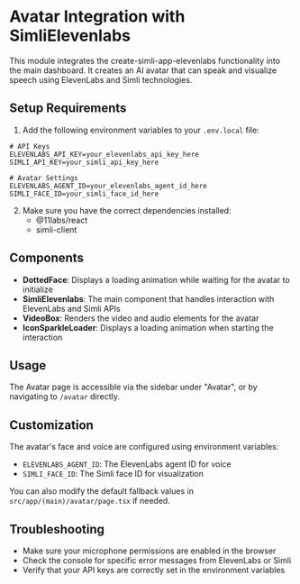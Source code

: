 # Avatar Integration with SimliElevenlabs

This module integrates the create-simli-app-elevenlabs functionality into the main dashboard. It creates an AI avatar that can speak and visualize speech using ElevenLabs and Simli technologies.

## Setup Requirements

1. Add the following environment variables to your `.env.local` file:

```
# API Keys
ELEVENLABS_API_KEY=your_elevenlabs_api_key_here
SIMLI_API_KEY=your_simli_api_key_here

# Avatar Settings
ELEVENLABS_AGENT_ID=your_elevenlabs_agent_id_here
SIMLI_FACE_ID=your_simli_face_id_here
```

2. Make sure you have the correct dependencies installed:
   - @11labs/react
   - simli-client

## Components

- **DottedFace**: Displays a loading animation while waiting for the avatar to initialize
- **SimliElevenlabs**: The main component that handles interaction with ElevenLabs and Simli APIs
- **VideoBox**: Renders the video and audio elements for the avatar
- **IconSparkleLoader**: Displays a loading animation when starting the interaction

## Usage

The Avatar page is accessible via the sidebar under "Avatar", or by navigating to `/avatar` directly.

## Customization

The avatar's face and voice are configured using environment variables:

- `ELEVENLABS_AGENT_ID`: The ElevenLabs agent ID for voice
- `SIMLI_FACE_ID`: The Simli face ID for visualization

You can also modify the default fallback values in `src/app/(main)/avatar/page.tsx` if needed.

## Troubleshooting

- Make sure your microphone permissions are enabled in the browser
- Check the console for specific error messages from ElevenLabs or Simli
- Verify that your API keys are correctly set in the environment variables